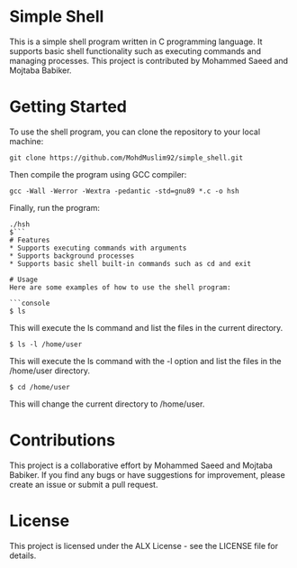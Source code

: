 # Simple Shell

This is a simple shell program written in C programming language. It supports basic shell functionality such as executing commands and managing processes. This project is contributed by Mohammed Saeed and Mojtaba Babiker.

# Getting Started
To use the shell program, you can clone the repository to your local machine:

```console
git clone https://github.com/MohdMuslim92/simple_shell.git   
```
Then compile the program using GCC compiler:
```console
gcc -Wall -Werror -Wextra -pedantic -std=gnu89 *.c -o hsh   
```
Finally, run the program:

```console
./hsh   
$```
# Features
* Supports executing commands with arguments
* Supports background processes
* Supports basic shell built-in commands such as cd and exit   

# Usage
Here are some examples of how to use the shell program:

```console
$ ls   
```
This will execute the ls command and list the files in the current directory.

```console
$ ls -l /home/user   
```
This will execute the ls command with the -l option and list the files in the /home/user directory.

```console
$ cd /home/user   
```
This will change the current directory to /home/user.

# Contributions
This project is a collaborative effort by Mohammed Saeed and Mojtaba Babiker. If you find any bugs or have suggestions for improvement, please create an issue or submit a pull request.

# License
This project is licensed under the ALX License - see the LICENSE file for details.
